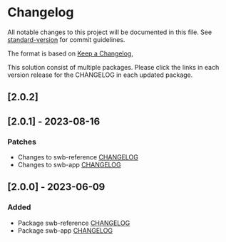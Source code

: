 # Changelog

All notable changes to this project will be documented in this file. See [standard-version](https://github.com/conventional-changelog/standard-version) for commit guidelines.

The format is based on [Keep a Changelog](https://keepachangelog.com/en/1.0.0/),

This solution consist of multiple packages. Please click the links in each version release for the CHANGELOG in each updated package.

## [2.0.2]

## [2.0.1] - 2023-08-16

### Patches
- Changes to swb-reference [CHANGELOG](./solutions/swb-reference/CHANGELOG.md)
- Changes to swb-app [CHANGELOG](./solutions/swb-app/CHANGELOG.md)

## [2.0.0] - 2023-06-09

### Added
- Package swb-reference [CHANGELOG](./solutions/swb-reference/CHANGELOG.md)
- Package swb-app [CHANGELOG](./solutions/swb-app/CHANGELOG.md)
